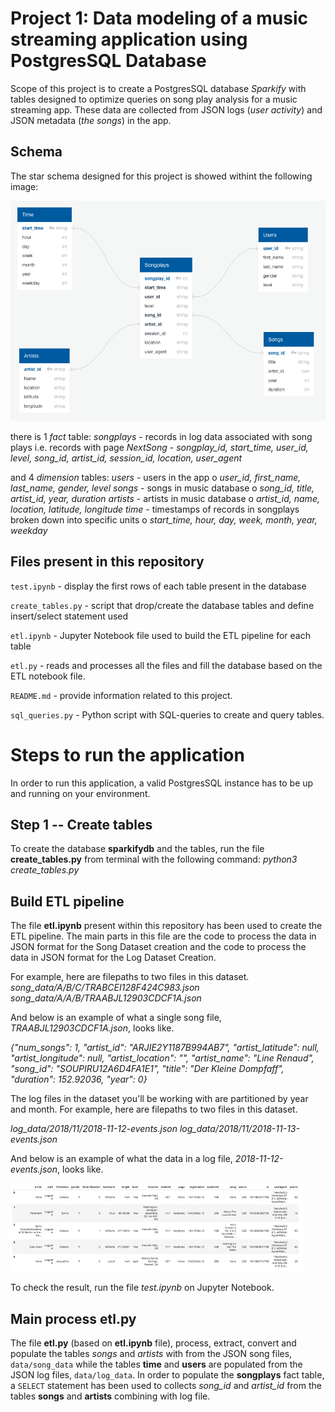 # Project 1: Data modeling of a music streaming application using PostgresSQL Database

Scope of this project is to create a PostgresSQL database *Sparkify* with tables designed to optimize queries on song play analysis for a music streaming app. These data are collected from JSON logs (*user activity*) and JSON metadata (*the songs*) in the app. 

## Schema
The star schema designed for this project is showed withint the following image:

![](Schema.png?raw=true)

there is 1 *fact* table:
    *songplays* - records in log data associated with song plays i.e. records with page *NextSong*
     - *songplay_id, start_time, user_id, level, song_id, artist_id, session_id, location, user_agent*

and 4 *dimension* tables:
    *users* - users in the app
     o	*user_id, first_name, last_name, gender, level*
    *songs* - songs in music database
     o	*song_id, title, artist_id, year, duration*
    *artists* - artists in music database
     o	*artist_id, name, location, latitude, longitude*
    *time* - timestamps of records in songplays broken down into specific units
     o	*start_time, hour, day, week, month, year, weekday*

## Files present in this repository

`test.ipynb` - display the first rows of each table present in the database

`create_tables.py` - script that drop/create the database tables and define insert/select statement used

`etl.ipynb` - Jupyter Notebook file used to build the ETL pipeline for each table

`etl.py` - reads and processes all the files and fill the database based on the ETL notebook file.

`README.md` - provide information related to this project.

`sql_queries.py` - Python script with SQL-queries to create and query tables.

# Steps to run the application

In order to run this application, a valid PostgresSQL instance has to be up and running on your environment.

## Step 1 -- Create tables

To create the database **sparkifydb** and the tables, run the file **create_tables.py** from terminal with the following command:
 *python3 create_tables.py*

## Build ETL pipeline

The file **etl.ipynb** present within this repository has been used to create the ETL pipeline. The main parts in this file are the code to process the data in JSON format for the Song Dataset creation and the code to process the data in JSON format for the Log Dataset Creation.

For example, here are filepaths to two files in this dataset.
*song_data/A/B/C/TRABCEI128F424C983.json
song_data/A/A/B/TRAABJL12903CDCF1A.json*

And below is an example of what a single song file, *TRAABJL12903CDCF1A.json*, looks like.

*{"num_songs": 1, "artist_id": "ARJIE2Y1187B994AB7", "artist_latitude": null, "artist_longitude": null, "artist_location": "", "artist_name": "Line Renaud", "song_id": "SOUPIRU12A6D4FA1E1", "title": "Der Kleine Dompfaff", "duration": 152.92036, "year": 0}*

The log files in the dataset you'll be working with are partitioned by year and month. For example, here are filepaths to two files in this dataset.

*log_data/2018/11/2018-11-12-events.json
log_data/2018/11/2018-11-13-events.json*

And below is an example of what the data in a log file, *2018-11-12-events.json*, looks like.

![](events.png?raw=true)

To check the result, run the file *test.ipynb* on Jupyter Notebook.

## Main process etl.py

The file **etl.py** (based on **etl.ipynb** file), process, extract, convert and populate the tables *songs* and *artists* with from the JSON song files, `data/song_data` while the tables **time** and **users** are populated from the JSON log files, `data/log_data`. In order to populate the **songplays** fact table, a `SELECT` statement has been used to collects *song_id* and *artist_id* from the tables **songs** and **artists** combining with log file. 






